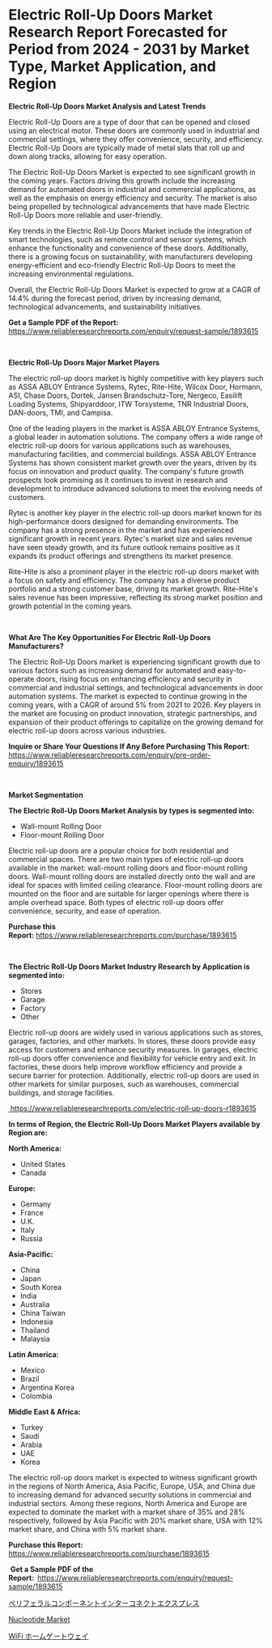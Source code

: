 <p><h1>Electric Roll-Up Doors Market Research Report Forecasted for Period from 2024 -  2031 by Market Type, Market Application, and Region</h1></p><p><strong>Electric Roll-Up Doors Market Analysis and Latest Trends</strong></p>
<p><p>Electric Roll-Up Doors are a type of door that can be opened and closed using an electrical motor. These doors are commonly used in industrial and commercial settings, where they offer convenience, security, and efficiency. Electric Roll-Up Doors are typically made of metal slats that roll up and down along tracks, allowing for easy operation.</p><p>The Electric Roll-Up Doors Market is expected to see significant growth in the coming years. Factors driving this growth include the increasing demand for automated doors in industrial and commercial applications, as well as the emphasis on energy efficiency and security. The market is also being propelled by technological advancements that have made Electric Roll-Up Doors more reliable and user-friendly.</p><p>Key trends in the Electric Roll-Up Doors Market include the integration of smart technologies, such as remote control and sensor systems, which enhance the functionality and convenience of these doors. Additionally, there is a growing focus on sustainability, with manufacturers developing energy-efficient and eco-friendly Electric Roll-Up Doors to meet the increasing environmental regulations.</p><p>Overall, the Electric Roll-Up Doors Market is expected to grow at a CAGR of 14.4% during the forecast period, driven by increasing demand, technological advancements, and sustainability initiatives.</p></p>
<p><strong>Get a Sample PDF of the Report:&nbsp;</strong> <a href="https://www.reliableresearchreports.com/enquiry/request-sample/1893615">https://www.reliableresearchreports.com/enquiry/request-sample/1893615</a></p>
<p>&nbsp;</p>
<p><strong>Electric Roll-Up Doors Major Market Players</strong></p>
<p><p>The electric roll-up doors market is highly competitive with key players such as ASSA ABLOY Entrance Systems, Rytec, Rite-Hite, Wilcox Door, Hormann, ASI, Chase Doors, Dortek, Jansen Brandschutz-Tore, Nergeco, Easilift Loading Systems, Shipyarddoor, ITW Torsysteme, TNR Industrial Doors, DAN-doors, TMI, and Campisa. </p><p>One of the leading players in the market is ASSA ABLOY Entrance Systems, a global leader in automation solutions. The company offers a wide range of electric roll-up doors for various applications such as warehouses, manufacturing facilities, and commercial buildings. ASSA ABLOY Entrance Systems has shown consistent market growth over the years, driven by its focus on innovation and product quality. The company's future growth prospects look promising as it continues to invest in research and development to introduce advanced solutions to meet the evolving needs of customers.</p><p>Rytec is another key player in the electric roll-up doors market known for its high-performance doors designed for demanding environments. The company has a strong presence in the market and has experienced significant growth in recent years. Rytec's market size and sales revenue have seen steady growth, and its future outlook remains positive as it expands its product offerings and strengthens its market presence.</p><p>Rite-Hite is also a prominent player in the electric roll-up doors market with a focus on safety and efficiency. The company has a diverse product portfolio and a strong customer base, driving its market growth. Rite-Hite's sales revenue has been impressive, reflecting its strong market position and growth potential in the coming years.</p></p>
<p>&nbsp;</p>
<p><strong>What Are The Key Opportunities For Electric Roll-Up Doors Manufacturers?</strong></p>
<p><p>The Electric Roll-Up Doors market is experiencing significant growth due to various factors such as increasing demand for automated and easy-to-operate doors, rising focus on enhancing efficiency and security in commercial and industrial settings, and technological advancements in door automation systems. The market is expected to continue growing in the coming years, with a CAGR of around 5% from 2021 to 2026. Key players in the market are focusing on product innovation, strategic partnerships, and expansion of their product offerings to capitalize on the growing demand for electric roll-up doors across various industries.</p></p>
<p><strong>Inquire or Share Your Questions If Any Before Purchasing This Report:</strong> <a href="https://www.reliableresearchreports.com/enquiry/pre-order-enquiry/1893615">https://www.reliableresearchreports.com/enquiry/pre-order-enquiry/1893615</a></p>
<p>&nbsp;</p>
<p><strong>Market Segmentation</strong></p>
<p><strong>The Electric Roll-Up Doors Market Analysis by types is segmented into:</strong></p>
<p><ul><li>Wall-mount Rolling Door</li><li>Floor-mount Rolling Door</li></ul></p>
<p><p>Electric roll-up doors are a popular choice for both residential and commercial spaces. There are two main types of electric roll-up doors available in the market: wall-mount rolling doors and floor-mount rolling doors. Wall-mount rolling doors are installed directly onto the wall and are ideal for spaces with limited ceiling clearance. Floor-mount rolling doors are mounted on the floor and are suitable for larger openings where there is ample overhead space. Both types of electric roll-up doors offer convenience, security, and ease of operation.</p></p>
<p><strong>Purchase this Report:&nbsp;</strong><a href="https://www.reliableresearchreports.com/purchase/1893615">https://www.reliableresearchreports.com/purchase/1893615</a></p>
<p>&nbsp;</p>
<p><strong>The Electric Roll-Up Doors Market Industry Research by Application is segmented into:</strong></p>
<p><ul><li>Stores</li><li>Garage</li><li>Factory</li><li>Other</li></ul></p>
<p><p>Electric roll-up doors are widely used in various applications such as stores, garages, factories, and other markets. In stores, these doors provide easy access for customers and enhance security measures. In garages, electric roll-up doors offer convenience and flexibility for vehicle entry and exit. In factories, these doors help improve workflow efficiency and provide a secure barrier for protection. Additionally, electric roll-up doors are used in other markets for similar purposes, such as warehouses, commercial buildings, and storage facilities.</p></p>
<p><a href="https://www.reliableresearchreports.com/electric-roll-up-doors-r1893615">&nbsp;https://www.reliableresearchreports.com/electric-roll-up-doors-r1893615</a></p>
<p><strong>In terms of Region, the Electric Roll-Up Doors Market Players available by Region are:</strong></p>
<p>
    <p> <strong> North America: </strong>
        <ul>
            <li>United States</li>
            <li>Canada</li>
        </ul>
        </p> 
    <p> <strong> Europe: </strong>
        <ul>
            <li>Germany</li>
            <li>France</li>
            <li>U.K.</li>
            <li>Italy</li>
            <li>Russia</li>
        </ul>
        </p> 
    <p> <strong> Asia-Pacific: </strong>
        <ul>
            <li>China</li>
            <li>Japan</li>
            <li>South Korea</li>
            <li>India</li>
            <li>Australia</li>
            <li>China Taiwan</li>
            <li>Indonesia</li>
            <li>Thailand</li>
            <li>Malaysia</li>
        </ul>
        </p> 
    <p> <strong> Latin America: </strong>
        <ul>
            <li>Mexico</li>
            <li>Brazil</li>
            <li>Argentina Korea</li>
            <li>Colombia</li>
        </ul>
        </p> 
    <p> <strong> Middle East & Africa: </strong>
        <ul>
            <li>Turkey</li>
            <li>Saudi</li>
            <li>Arabia</li>
            <li>UAE</li>
            <li>Korea</li>
        </ul>
    </p>
    </p>
<p><p>The electric roll-up doors market is expected to witness significant growth in the regions of North America, Asia Pacific, Europe, USA, and China due to increasing demand for advanced security solutions in commercial and industrial sectors. Among these regions, North America and Europe are expected to dominate the market with a market share of 35% and 28% respectively, followed by Asia Pacific with 20% market share, USA with 12% market share, and China with 5% market share.</p></p>
<p><strong>Purchase this Report: </strong><a href="https://www.reliableresearchreports.com/purchase/1893615">https://www.reliableresearchreports.com/purchase/1893615</a></p>
<p>&nbsp;<strong>Get a Sample PDF of the Report:&nbsp;&nbsp;</strong><a href="https://www.reliableresearchreports.com/enquiry/request-sample/1893615">https://www.reliableresearchreports.com/enquiry/request-sample/1893615</a></p>
<p><strong></strong></p>
<p><p><a href="https://github.com/decker5351/Market-Research-Report-List-1/blob/main/291520844584.md">ペリフェラルコンポーネントインターコネクトエクスプレス</a></p><p><a href="https://issuu.com/reportprime-2/docs/nucleotide-market-size-2030.pptx">Nucleotide Market</a></p><p><a href="https://github.com/KaydenJohns1964/Market-Research-Report-List-1/blob/main/241266244583.md">WiFi ホームゲートウェイ</a></p></p>